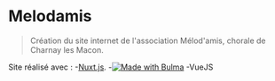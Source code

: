 # Melodamis

> Création du site internet de l'association Mélod'amis, chorale de Charnay les Macon.

Site réalisé avec :
-[Nuxt.js](https://github.com/nuxt/nuxt.js).
-[![Made with Bulma](https://bulma.io/images/made-with-bulma.png)](https://bulma.io)
-VueJS


